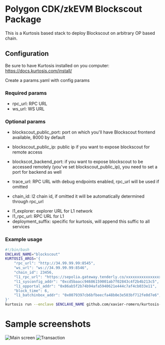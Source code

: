 # Polygon CDK/zkEVM Blockscout Package
This is a Kurtosis based stack to deploy Blockscout on arbitrary OP based chain.

## Configuration
Be sure to have Kurtosis installed on you computer: https://docs.kurtosis.com/install/

Create a params.yaml with config params
### Required params
- rpc_url: RPC URL
- ws_url: WS URL

### Optional params
- blockscout_public_port: port on which you'll have Blockscout frontend available, 8000 by default
- blockscout_public_ip: public ip if you want to expose blockscout for remote access
- blockscot_backend_port: if you want to expose blockscout to be accessed remotely (you've set blockscout_public_ip), you need to set a port for backend as well

- trace_url: RPC URL with debug endpoints enabled, rpc_url will be used if omitted
- chain_id: l2 chain id, if omitted it will be automatically determined through rpc_url
<!-- - swap_url: URL for swap, will just enable a button link on the top right -->
- l1_explorer: explorer URL for L1 network
- l1_rpc_url: RPC URL for L1
- deployment_suffix: specific for kurtosis, will append this suffic to all services


### Example usage
```bash
#!/bin/bash
ENCLAVE_NAME="blockscout"
KURTOSIS_ARGS='{
    "rpc_url": "http://34.99.99.99:8545",
    "ws_url": "ws://34.99.99.99:8546",
    "chain_id": 23456,
    "l1_rpc_url": "https://sepolia.gateway.tenderly.co/xxxxxxxxxxxxxxxxxx",
    "l1_sysconfig_addr": "0xcd5baacc94686159001ab7f02843c4f2b4b213c5",
    "l1_opportal_addr": "0x86ab5f2b74b94afa5940621e444c7af4cb033e11",
    "block_time": 6,
    "l1_batchinbox_addr": "0x0079397cb6bfbeecfa48b0e3e503bf712fe0d7e6",
}'
kurtosis run --enclave $ENCLAVE_NAME github.com/xavier-romero/kurtosis-blockscout-op "$KURTOSIS_ARGS"
```

# Sample screenshots

![Main screen](files/sample-main.png)
![Transaction](files/sample-tx.png)
